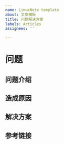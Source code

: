 ```yaml
---
name: LinuxNote template
about: 文章模板
title: 问题解决方案
labels: Articles
assignees: ''

---
```


# 问题

## 问题介绍

## 造成原因

## 解决方案

## 参考链接
